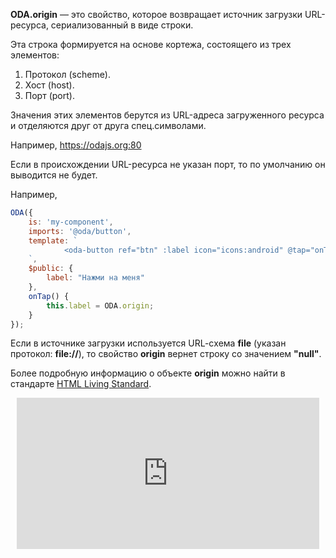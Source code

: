 **ODA.origin** — это свойство, которое возвращает источник загрузки URL-ресурса, сериализованный в виде строки.

Эта строка формируется на основе кортежа, состоящего из трех элементов:

1. Протокол (scheme).
1. Хост (host).
1. Порт (port).

Значения этих элементов берутся из URL-адреса загруженного ресурса и отделяются друг от друга спец.символами.

Например, https://odajs.org:80

Если в происхождении URL-ресурса не указан порт, то по умолчанию он выводится не будет.

Например,

```javascript run_edit_[my-component.js]
ODA({
    is: 'my-component',
    imports: '@oda/button',
    template: `
            <oda-button ref="btn" :label icon="icons:android" @tap="onTap"></oda-button>
    `,
    $public: {
        label: "Нажми на меня"
    },
    onTap() {
        this.label = ODA.origin;
    }
});
```

Если в источнике загрузки используется URL-cхема **file** (указан протокол: **file://**), то свойство **origin** вернет строку со значением **"null"**.

Более подробную информацию о объекте **origin** можно найти в стандарте [HTML Living Standard](https://html.spec.whatwg.org/multipage/origin.html#concept-origin).

<div style="position:relative;padding-bottom:48%; margin:10px">
    <iframe src="https://www.youtube.com/embed/3yHacLaIK7g?start=0" frameborder="0" allow="accelerometer; autoplay; encrypted-media; gyroscope; picture-in-picture" allowfullscreen
    	style="position:absolute;width:100%;height:100%;"></iframe>
</div>
